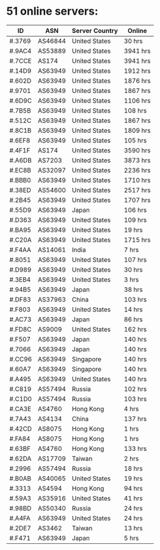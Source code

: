 # 51 online servers:

| ID | ASN | Server Country | Online |
| ------ | ------ | ------ | ------ |
| #.3769 | AS46844 | United States | 30 hrs |
| #.9AC4 | AS53889 | United States | 3941 hrs |
| #.7CCE | AS174 | United States | 3941 hrs |
| #.14D9 | AS63949 | United States | 1912 hrs |
| #.602D | AS63949 | United States | 1876 hrs |
| #.9701 | AS63949 | United States | 1867 hrs |
| #.6D9C | AS63949 | United States | 1106 hrs |
| #.7B5B | AS63949 | United States | 108 hrs |
| #.512C | AS63949 | United States | 1867 hrs |
| #.8C1B | AS63949 | United States | 1809 hrs |
| #.6EF8 | AS63949 | United States | 105 hrs |
| #.4F1F | AS174 | United States | 3590 hrs |
| #.A6DB | AS7203 | United States | 3873 hrs |
| #.EC8B | AS32097 | United States | 2236 hrs |
| #.BBB0 | AS63949 | United States | 1710 hrs |
| #.38ED | AS54600 | United States | 2517 hrs |
| #.2B45 | AS63949 | United States | 1707 hrs |
| #.55D9 | AS63949 | Japan | 106 hrs |
| #.D363 | AS63949 | United States | 109 hrs |
| #.BA95 | AS63949 | United States | 19 hrs |
| #.C20A | AS63949 | United States | 1715 hrs |
| #.F4AA | AS14061 | India | 7 hrs |
| #.8051 | AS63949 | United States | 107 hrs |
| #.D989 | AS63949 | United States | 30 hrs |
| #.3EB4 | AS63949 | United States | 3 hrs |
| #.94B5 | AS63949 | Japan | 38 hrs |
| #.DF83 | AS37963 | China | 103 hrs |
| #.F803 | AS63949 | United States | 14 hrs |
| #.AC73 | AS63949 | Japan | 86 hrs |
| #.FD8C | AS9009 | United States | 162 hrs |
| #.F507 | AS63949 | Japan | 140 hrs |
| #.7066 | AS63949 | Japan | 140 hrs |
| #.CC96 | AS63949 | Singapore | 140 hrs |
| #.60A7 | AS63949 | Singapore | 140 hrs |
| #.A495 | AS63949 | United States | 140 hrs |
| #.C819 | AS57494 | Russia | 102 hrs |
| #.C1D0 | AS57494 | Russia | 103 hrs |
| #.CA3E | AS4760 | Hong Kong | 4 hrs |
| #.7A43 | AS4134 | China | 137 hrs |
| #.42CD | AS8075 | Hong Kong | 1 hrs |
| #.FA84 | AS8075 | Hong Kong | 1 hrs |
| #.63BF | AS4760 | Hong Kong | 133 hrs |
| #.62DA | AS17709 | Taiwan | 2 hrs |
| #.2996 | AS57494 | Russia | 18 hrs |
| #.B0AB | AS40065 | United States | 19 hrs |
| #.3313 | AS4594 | Hong Kong | 94 hrs |
| #.59A3 | AS35916 | United States | 41 hrs |
| #.98BD | AS50340 | Russia | 24 hrs |
| #.A4FA | AS63949 | United States | 24 hrs |
| #.2DE7 | AS3462 | Taiwan | 13 hrs |
| #.F471 | AS63949 | Japan | 5 hrs |

